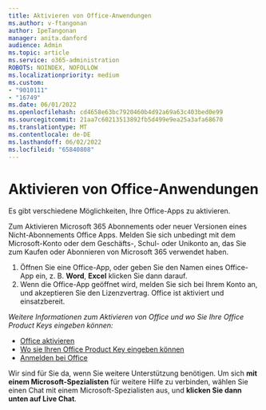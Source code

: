 ```yaml
---
title: Aktivieren von Office-Anwendungen
ms.author: v-ftangonan
author: IpeTangonan
manager: anita.danford
audience: Admin
ms.topic: article
ms.service: o365-administration
ROBOTS: NOINDEX, NOFOLLOW
ms.localizationpriority: medium
ms.custom:
- "9010111"
- "16749"
ms.date: 06/01/2022
ms.openlocfilehash: cd4658e63bc7920460b4d92a69a63c403bed0e99
ms.sourcegitcommit: 21aa7c60213513892fb5d499e9ea25a3afa68670
ms.translationtype: MT
ms.contentlocale: de-DE
ms.lasthandoff: 06/02/2022
ms.locfileid: "65840808"
---
```

# <a name="activating-office-applications"></a>Aktivieren von Office-Anwendungen

Es gibt verschiedene Möglichkeiten, Ihre Office-Apps zu aktivieren.

Zum Aktivieren Microsoft 365 Abonnements oder neuer Versionen eines Nicht-Abonnements Office Apps. Melden Sie sich unbedingt mit dem Microsoft-Konto oder dem Geschäfts-, Schul- oder Unikonto an, das Sie zum Kaufen oder Abonnieren von Microsoft 365 verwendet haben.

1. Öffnen Sie eine Office-App, oder geben Sie den Namen eines Office-App ein, z. B. **Word**, **Excel** klicken Sie dann darauf.
2. Wenn die Office-App geöffnet wird, melden Sie sich bei Ihrem Konto an, und akzeptieren Sie den Lizenzvertrag. Office ist aktiviert und einsatzbereit.

*Weitere Informationen zum Aktivieren von Office und wo Sie Ihre Office Product Keys eingeben können:*

- [Office aktivieren](https://support.microsoft.com/office/activate-office-5bd38f38-db92-448b-a982-ad170b1e187e)
- [Wo sie Ihren Office Product Key eingeben können](https://support.microsoft.com/office/where-to-enter-your-office-product-key-0a82e5ae-739e-4b92-a6f4-2ec780c185db)
- [Anmelden bei Office](https://support.microsoft.com/office/sign-in-to-office-b9582171-fd1f-4284-9846-bdd72bb28426)

Wir sind für Sie da, wenn Sie weitere Unterstützung benötigen. Um sich **mit einem Microsoft-Spezialisten** für weitere Hilfe zu verbinden, wählen Sie einen Chat mit einem Microsoft-Spezialisten aus, und **klicken Sie dann unten auf Live Chat**.
